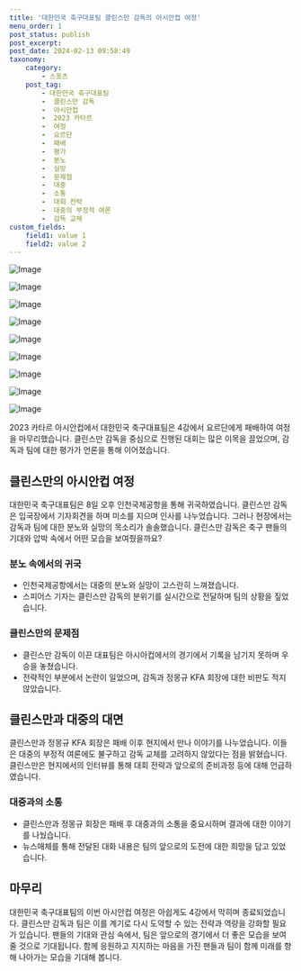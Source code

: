 ```yaml
---
title: '대한민국 축구대표팀 클린스만 감독의 아시안컵 여정'
menu_order: 1
post_status: publish
post_excerpt: 
post_date: 2024-02-13 09:58:49
taxonomy:
    category:
        - 스포츠
    post_tag:
        - 대한민국 축구대표팀
        -  클린스만 감독
        -  아시안컵
        -  2023 카타르
        -  여정
        -  요르단
        -  패배
        -  평가
        -  분노
        -  실망
        -  문제점
        -  대중
        -  소통
        -  대회 전략
        -  대중의 부정적 여론
        -  감독 교체
custom_fields:
    field1: value 1
    field2: value 2
---
```


![Image](https://imgnews.pstatic.net/image/109/2024/02/13/0005016881_001_20240213065102351.jpg?type=w647)

![Image](https://imgnews.pstatic.net/image/109/2024/02/13/0005016881_002_20240213065102401.jpg?type=w647)

![Image](https://imgnews.pstatic.net/image/109/2024/02/13/0005016881_003_20240213065102420.jpg?type=w647)

![Image](https://imgnews.pstatic.net/image/109/2024/02/13/0005016881_004_20240213065102432.jpg?type=w647)

![Image](https://imgnews.pstatic.net/image/109/2024/02/13/0005016881_005_20240213065102441.jpg?type=w647)

![Image](https://imgnews.pstatic.net/image/109/2024/02/13/0005016881_006_20240213065102450.jpg?type=w647)

![Image](https://imgnews.pstatic.net/image/109/2024/02/13/0005016881_007_20240213065102466.jpg?type=w647)

![Image](https://imgnews.pstatic.net/image/109/2024/02/13/0005016881_008_20240213065102475.jpg?type=w647)

![Image](https://imgnews.pstatic.net/image/109/2024/02/13/0005016881_009_20240213065102484.jpg?type=w647)

2023 카타르 아시안컵에서 대한민국 축구대표팀은 4강에서 요르단에게 패배하여 여정을 마무리했습니다. 클린스만 감독을 중심으로 진행된 대회는 많은 이목을 끌었으며, 감독과 팀에 대한 평가가 언론을 통해 이어졌습니다.
## 클린스만의 아시안컵 여정
대한민국 축구대표팀은 8일 오후 인천국제공항을 통해 귀국하였습니다. 클린스만 감독은 입국장에서 기자회견을 하며 미소를 지으며 인사를 나누었습니다. 그러나 현장에서는 감독과 팀에 대한 분노와 실망의 목소리가 솔솔했습니다. 클린스만 감독은 축구 팬들의 기대와 압박 속에서 어떤 모습을 보여줬을까요?
### 분노 속에서의 귀국
- 인천국제공항에서는 대중의 분노와 실망이 고스란히 느껴졌습니다.
- 스피어스 기자는 클린스만 감독의 분위기를 실시간으로 전달하며 팀의 상황을 짚었습니다.
### 클린스만의 문제점
- 클린스만 감독이 이끈 대표팀은 아시아컵에서의 경기에서 기록을 남기지 못하며 우승을 놓쳤습니다.
- 전략적인 부분에서 논란이 일었으며, 감독과 정몽규 KFA 회장에 대한 비판도 적지 않았습니다.
## 클린스만과 대중의 대면
클린스만과 정몽규 KFA 회장은 패배 이후 현지에서 만나 이야기를 나누었습니다. 이들은 대중의 부정적 여론에도 불구하고 감독 교체를 고려하지 않았다는 점을 밝혔습니다. 클린스만은 현지에서의 인터뷰를 통해 대회 전략과 앞으로의 준비과정 등에 대해 언급하였습니다.
### 대중과의 소통
- 클린스만과 정몽규 회장은 패배 후 대중과의 소통을 중요시하며 결과에 대한 이야기를 나눴습니다.
- 뉴스매체를 통해 전달된 대화 내용은 팀의 앞으로의 도전에 대한 희망을 담고 있었습니다.
## 마무리
대한민국 축구대표팀의 이번 아시안컵 여정은 아쉽게도 4강에서 막히며 종료되었습니다. 클린스만 감독과 팀은 이를 계기로 다시 도약할 수 있는 전략과 역량을 강화할 필요가 있습니다. 팬들의 기대와 관심 속에서, 팀은 앞으로의 경기에서 더 좋은 모습을 보여줄 것으로 기대됩니다. 함께 응원하고 지지하는 마음을 가진 팬들과 팀이 함께 미래를 향해 나아가는 모습을 기대해 봅니다.
